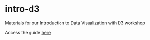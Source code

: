 # intro-d3
Materials for our Introduction to Data Visualization with D3 workshop

Access the guide [here]()
